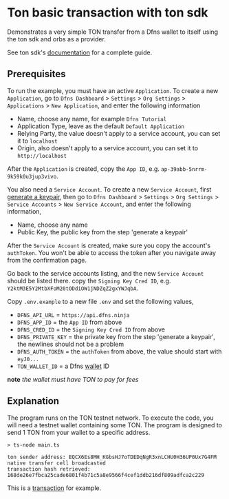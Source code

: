 # Ton basic transaction with ton sdk

Demonstrates a very simple TON transfer from a Dfns wallet to itself using the ton sdk and orbs as a provider.

See ton sdk's [documentation](https://github.com/ton-core/ton) for a complete guide.

## Prerequisites

To run the example, you must have an active `Application`. To create a new `Application`, go to `Dfns Dashboard` > `Settings` > `Org Settings` > `Applications` > `New Application`, and enter the following information

- Name, choose any name, for example `Dfns Tutorial`
- Application Type, leave as the default `Default Application`
- Relying Party, the value doesn't apply to a service account, you can set it to `localhost`
- Origin, also doesn't apply to a service account, you can set it to `http://localhost`

After the `Application` is created, copy the `App ID`, e.g. `ap-39abb-5nrrm-9k59k0u3jup3vivo`.

You also need a `Service Account`. To create a new `Service Account`, first [generate a keypair](https://docs.dfns.co/dfns-docs/advanced-topics/authentication/credentials/generate-a-key-pair), then go to `Dfns Dashboard` > `Settings` > `Org Settings` > `Service Accounts` > `New Service Account`, and enter the following information,

- Name, choose any name
- Public Key, the public key from the step 'generate a keypair'

After the `Service Account` is created, make sure you copy the account's `authToken`. You won't be able to access the token after you navigate away from the confirmation page.

Go back to the service accounts listing, and the new `Service Account` should be listed there. copy the `Signing Key Cred ID`, e.g. `Y2ktM3E5Y2MtbXFoM20tODdiOW1jNDZqZ2gxYWJqbA`.

Copy `.env.example` to a new file `.env` and set the following values,

- `DFNS_API_URL` = `https://api.dfns.ninja`
- `DFNS_APP_ID` = the `App ID` from above
- `DFNS_CRED_ID` = the `Signing Key Cred ID` from above
- `DFNS_PRIVATE_KEY` = the private key from the step 'generate a keypair', the newlines should not be a problem
- `DFNS_AUTH_TOKEN` = the `authToken` from above, the value should start with `eyJ0...`
- `TON_WALLET_ID` = a Dfns [wallet](https://docs.dfns.co/dfns-docs/api-docs/beta-wallets-api-and-nfts/create-wallet) ID

**note** _the wallet must have TON to pay for fees_

## Explanation

The program runs on the TON testnet network. To execute the code, you will need a testnet wallet containing some TON. The program is designed to send 1 TON from your wallet to a specific address.

```shell
> ts-node main.ts

ton sender address: EQCX6Es8MH_KGbsHJ7oTDEDqNgR3xnLCHU0H36UP0Ux7G4FM
native transfer cell broadcasted
transaction hash retrieved: 168de26e7fbca25cade6801f4b71c5a8e9566f4cef1ddb216df809adfca2c229
```

This is a [transaction](https://testnet.tonscan.org/address/EQCX6Es8MH_KGbsHJ7oTDEDqNgR3xnLCHU0H36UP0Ux7G4FM) for example.
